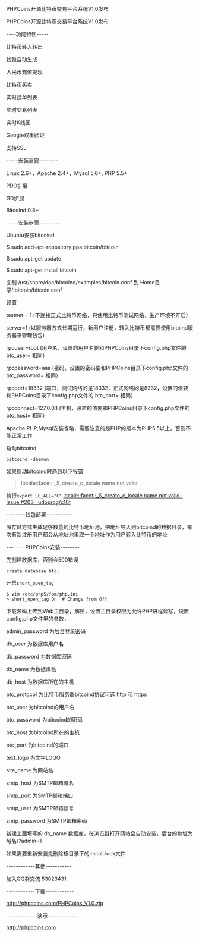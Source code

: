 PHPCoins开源比特币交易平台系统V1.0发布

PHPCoins开源比特币交易平台系统V1.0发布

----功能特性-----

比特币转入转出

钱包自动生成

人民币充值提现

比特币买卖

实时挂单列表

实时交易列表

实时K线图

Google双重验证

支持SSL


-----安装需要--------

Linux 2.6+，Apache 2.4+，Mysql 5.6+, PHP 5.5+

PDO扩展

GD扩展

Bitcoind 0.8+


-----安装步骤---------

Ubuntu安装bitcoind

$ sudo add-apt-repository ppa:bitcoin/bitcoin

$ sudo apt-get update

$ sudo apt-get install bitcoin

复制 /usr/share/doc/bitcoind/examples/bitcoin.conf 到 Home目录/.bitcoin/bitcoin.conf

设置

testnet = 1 (不连接正式比特币网络，只使用比特币测试网络，生产环境不开启）

server=1 (以服务器方式长期运行，新用户注册，转入比特币都需要使用bitoind服务器来管理钱包)

rpcuser=root (用户名，设置的用户名要和PHPCoins目录下config.php文件的 btc_user= 相同）

rpcpassword=aaa (密码，设置的密码要和PHPCoins目录下config.php文件的 btc_password= 相同）

rpcport=18332 (端口，测试网络的是18332，正式网络的是8332，设置的值要和PHPCoins目录下config.php文件的 btc_port= 相同）

rpcconnect=127.0.0.1 (主机，设置的值要和PHPCoins目录下config.php文件的 btc_host= 相同）


Apache,PHP,Mysql安装省略，需要注意的是PHP的版本为PHP5.5以上，否则不能正常工作

启动bitcoind

```
bitcoind -daemon
```

如果启动bitcoind时遇到以下报错

> locale::facet::_S_create_c_locale name not valid

执行`export LC_ALL="C"`
[locale::facet::_S_create_c_locale name not valid · Issue #203 · udoprog/c10t](https://github.com/udoprog/c10t/issues/203)


--------钱包部署-----------

冷存储方式生成足够数量的比特币地址池，把地址导入到bitcoind的数据目录，每次有新注册用户都会从地址池里取一个地址作为用户转入比特币的地址


--------PHPCoins安装--------

先创建数据库，否则会500错误
```
create database btc;
```

开启`short_open_tag`
```
$ vim /etc/php5/fpm/php.ini
> short_open_tag On  # Change from Off
```

下载源码上传到Web主目录，解压，设置主目录权限为允许PHP进程读写，设置config.php文件里的参数，

admin_password 为后台登录密码

db_user 为数据库用户名

db_password 为数据库密码

db_name 为数据库名 

db_host 为数据库所在的主机

btc_protocol 为比特币服务器bitcoind协议可选 http 和 https

btc_user 为bitcoind的用户名

btc_password 为bitcoind的密码

btc_host 为bitcoind所在的主机

btc_port 为bitcoind的端口

text_logo 为文字LOGO

site_name 为网站名

smtp_host 为SMTP邮箱域名

smtp_port 为SMTP邮箱端口

smtp_user 为SMTP邮箱帐号

smtp_password 为SMTP邮箱密码


新建上面填写的 db_name 数据库，在浏览器打开网站会自动安装，后台的地址为 域名/?admin=1

如果需要重新安装先删除根目录下的install.lock文件

------------其他-----------

加入QQ群交流 53023431


------------下载------------

http://phpcoins.com/PHPCoins_V1.0.zip


-------------演示------------

http://phpcoins.com